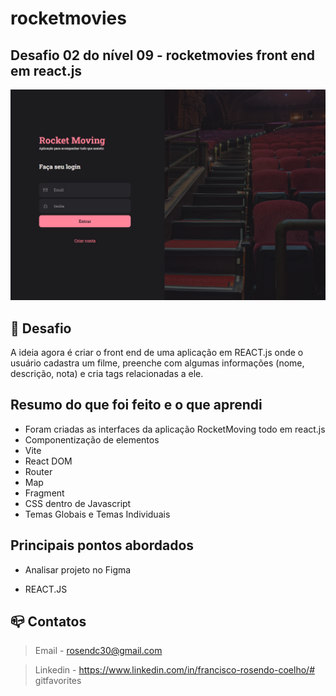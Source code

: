 # rocketmovies
## Desafio 02 do nível 09 - rocketmovies front end em react.js
![preview](./.github/preview.png)
## :dart:  Desafio

A ideia agora é criar o front end de uma aplicação em REACT.js onde o usuário cadastra um filme, preenche com algumas informações (nome, descrição, nota) e cria tags relacionadas a ele.

## Resumo do que foi feito e o que aprendi
- Foram criadas as interfaces da aplicação RocketMoving todo em react.js 
- Componentização de elementos
- Vite
- React DOM
- Router   
- Map
- Fragment
- CSS dentro de Javascript
- Temas Globais e Temas Individuais


## Principais pontos abordados

- Analisar projeto no Figma 

- REACT.JS


## :mailbox_closed: Contatos

> Email - rosendc30@gmail.com

> Linkedin - https://www.linkedin.com/in/francisco-rosendo-coelho/# gitfavorites